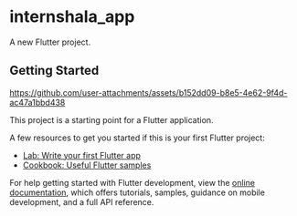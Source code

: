 # internshala_app

A new Flutter project.

## Getting Started


https://github.com/user-attachments/assets/b152dd09-b8e5-4e62-9f4d-ac47a1bbd438


This project is a starting point for a Flutter application.

A few resources to get you started if this is your first Flutter project:

- [Lab: Write your first Flutter app](https://docs.flutter.dev/get-started/codelab)
- [Cookbook: Useful Flutter samples](https://docs.flutter.dev/cookbook)

For help getting started with Flutter development, view the
[online documentation](https://docs.flutter.dev/), which offers tutorials,
samples, guidance on mobile development, and a full API reference.

